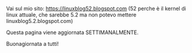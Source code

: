 Vai sul mio sito: https://linuxblog52.blogspot.com (52 perche è il kernel di linux attuale, che sarebbe 5.2 ma non potevo mettere linuxblog5.2.blogspot.com)

Questa pagina viene aggiornata SETTIMANALMENTE.

Buonagiornata a tutti!
